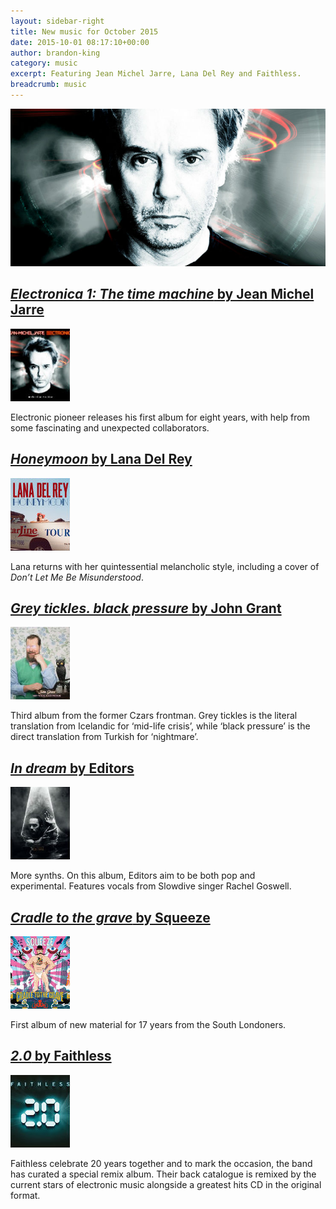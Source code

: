 ```yaml
---
layout: sidebar-right
title: New music for October 2015
date: 2015-10-01 08:17:10+00:00
author: brandon-king
category: music
excerpt: Featuring Jean Michel Jarre, Lana Del Rey and Faithless.
breadcrumb: music
---
```

![Electronica 1: The time machine by Jean Michel Jarre](/images/featured/featured-electronica-1-the-time-machine.jpg)

## [<cite>Electronica 1: The time machine</cite> by Jean Michel Jarre](https://suffolk.spydus.co.uk/cgi-bin/spydus.exe/ENQ/OPAC/BIBENQ/10330005?QRY=CTIBIB%3C%20IRN(56500869)&QRYTEXT=Electronica%201%3A%20The%20time%20machine%20%5Bsound%20recording%5D)

[![Electronica 1: The time machine by Jean Michel Jarre](/images/article/electronica-1-the-time-machine.jpg)](https://suffolk.spydus.co.uk/cgi-bin/spydus.exe/ENQ/OPAC/BIBENQ/10330005?QRY=CTIBIB%3C%20IRN(56500869)&QRYTEXT=Electronica%201%3A%20The%20time%20machine%20%5Bsound%20recording%5D)

Electronic pioneer releases his first album for eight years, with help from some fascinating and unexpected collaborators.

## [<cite>Honeymoon</cite> by Lana Del Rey](https://suffolk.spydus.co.uk/cgi-bin/spydus.exe/ENQ/OPAC/BIBENQ/10340245?QRY=CTIBIB%3C%20IRN(55839043)&QRYTEXT=Honeymoon%20%5Bsound%20recording%5D)

[![Honeymoon by Lana Del Rey](/images/article/honeymoon.jpg)](https://suffolk.spydus.co.uk/cgi-bin/spydus.exe/ENQ/OPAC/BIBENQ/10340245?QRY=CTIBIB%3C%20IRN(55839043)&QRYTEXT=Honeymoon%20%5Bsound%20recording%5D)

Lana returns with her quintessential melancholic style, including a cover of <cite>Don&#8217;t Let Me Be Misunderstood</cite>.

## [<cite>Grey tickles. black pressure</cite> by John Grant](https://suffolk.spydus.co.uk/cgi-bin/spydus.exe/ENQ/OPAC/BIBENQ/10331495?QRY=CTIBIB%3C%20IRN(53891835)&QRYTEXT=Grey%20tickles.%20black%20pressure%20%5Bsound%20recording%5D)

[![Grey tickles. black pressure by John Grant](/images/article/grey-tickles-black-pressure.jpg)](https://suffolk.spydus.co.uk/cgi-bin/spydus.exe/ENQ/OPAC/BIBENQ/10331495?QRY=CTIBIB%3C%20IRN(53891835)&QRYTEXT=Grey%20tickles.%20black%20pressure%20%5Bsound%20recording%5D)

Third album from the former Czars frontman. Grey tickles is the literal translation from Icelandic for ‘mid-life crisis’, while ‘black pressure’ is the direct translation from Turkish for ‘nightmare’.

## [<cite>In dream</cite> by Editors](https://suffolk.spydus.co.uk/cgi-bin/spydus.exe/ENQ/OPAC/BIBENQ/10333185?QRY=CTIBIB%3C%20IRN(54577485)&QRYTEXT=In%20dream%20%5Bsound%20recording%5D)

[![In dream by Editors](/images/article/in-dream.jpg)](https://suffolk.spydus.co.uk/cgi-bin/spydus.exe/ENQ/OPAC/BIBENQ/10333185?QRY=CTIBIB%3C%20IRN(54577485)&QRYTEXT=In%20dream%20%5Bsound%20recording%5D)

More synths. On this album, Editors aim to be both pop and experimental. Features vocals from Slowdive singer Rachel Goswell.

## [<cite>Cradle to the grave</cite> by Squeeze](https://suffolk.spydus.co.uk/cgi-bin/spydus.exe/ENQ/OPAC/BIBENQ/10335915?QRY=CTIBIB%3C%20IRN(55563643)&QRYTEXT=Cradle%20to%20the%20grave%20%5Bsound%20recording%5D)

[![Cradle to the grave by Squeeze](/images/article/cradle-to-the-grave.jpg)](https://suffolk.spydus.co.uk/cgi-bin/spydus.exe/ENQ/OPAC/BIBENQ/10335915?QRY=CTIBIB%3C%20IRN(55563643)&QRYTEXT=Cradle%20to%20the%20grave%20%5Bsound%20recording%5D)

First album of new material for 17 years from the South Londoners.

## [<cite>2.0</cite> by Faithless](https://suffolk.spydus.co.uk/cgi-bin/spydus.exe/ENQ/OPAC/BIBENQ/10621446?QRY=CTIBIB%3C%20IRN(54808931)&QRYTEXT=Faithless%202.0%20%5Bsound%20recording%5D)

[![2.0 by Faithless](/images/article/2.0.jpg)](https://suffolk.spydus.co.uk/cgi-bin/spydus.exe/ENQ/OPAC/BIBENQ/10621446?QRY=CTIBIB%3C%20IRN(54808931)&QRYTEXT=Faithless%202.0%20%5Bsound%20recording%5D)

Faithless celebrate 20 years together and to mark the occasion, the band has curated a special remix album. Their back catalogue is remixed by the current stars of electronic music alongside a greatest hits CD in the original format.
